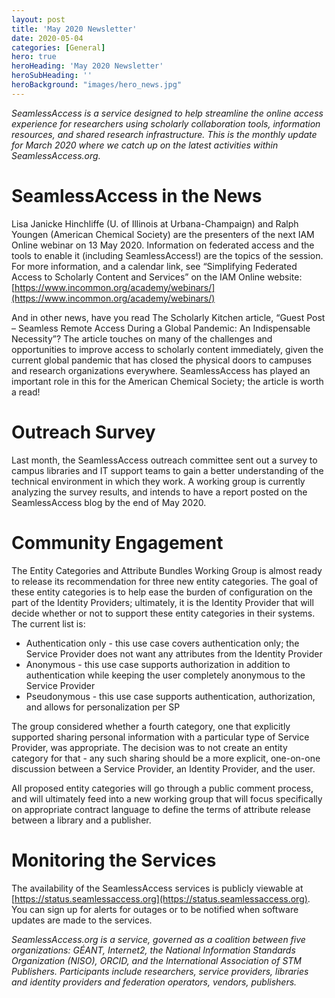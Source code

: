 ```yaml
---
layout: post
title: 'May 2020 Newsletter'
date: 2020-05-04
categories: [General]
hero: true
heroHeading: 'May 2020 Newsletter'
heroSubHeading: ''
heroBackground: "images/hero_news.jpg"
---
```


_SeamlessAccess is a service designed to help streamline the online access experience for researchers using scholarly collaboration tools, information resources, and shared research infrastructure. This is the monthly update for March 2020 where we catch up on the latest activities within SeamlessAccess.org._

# SeamlessAccess in the News
Lisa Janicke Hinchliffe (U. of Illinois at Urbana-Champaign) and Ralph Youngen (American Chemical Society) are the presenters of the next IAM Online webinar on 13 May 2020. Information on federated access and the tools to enable it (including SeamlessAccess!) are the topics of the session. For more information, and a calendar link, see “Simplifying Federated Access to Scholarly Content and Services” on the IAM Online website: [https://www.incommon.org/academy/webinars/](https://www.incommon.org/academy/webinars/)

And in other news, have you read The Scholarly Kitchen article, “Guest Post – Seamless Remote Access During a Global Pandemic: An Indispensable Necessity”? The article touches on many of the challenges and opportunities to improve access to scholarly content immediately, given the current global pandemic that has closed the physical doors to campuses and research organizations everywhere. SeamlessAccess has played an important role in this for the American Chemical Society; the article is worth a read!

# Outreach Survey
Last month, the SeamlessAccess outreach committee sent out a survey to campus libraries and IT support teams to gain a better understanding of the technical environment in which they work. A working group is currently analyzing the survey results, and intends to have a report posted on the SeamlessAccess blog by the end of May 2020.

# Community Engagement
The Entity Categories and Attribute Bundles Working Group is almost ready to release its recommendation for three new entity categories. The goal of these entity categories is to help ease the burden of configuration on the part of the Identity Providers; ultimately, it is the Identity Provider that will decide whether or not to support these entity categories in their systems. The current list is:

- Authentication only - this use case covers authentication only; the Service Provider does not want any attributes from the Identity Provider
- Anonymous - this use case supports authorization in addition to authentication while keeping the user completely anonymous to the Service Provider
- Pseudonymous - this use case supports authentication, authorization, and allows for personalization per SP


The group considered whether a fourth category, one that explicitly supported sharing personal information with a particular type of Service Provider, was appropriate. The decision was to not create an entity category for that - any such sharing should be a more explicit, one-on-one discussion between a Service Provider, an Identity Provider, and the user.

All proposed entity categories will go through a public comment process, and will ultimately feed into a new working group that will focus specifically on appropriate contract language to define the terms of attribute release between a library and a publisher.

# Monitoring the Services
The availability of the SeamlessAccess services is publicly viewable at [https://status.seamlessaccess.org](https://status.seamlessaccess.org). You can sign up for alerts for outages or to be notified when software updates are made to the services.


_SeamlessAccess.org is a service, governed as a coalition between five organizations: GÉANT, Internet2, the National Information Standards Organization (NISO), ORCID, and the International Association of STM Publishers. Participants include researchers, service providers, libraries and identity providers and federation operators, vendors, publishers._
